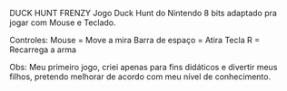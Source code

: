 DUCK HUNT FRENZY
Jogo Duck Hunt do Nintendo 8 bits adaptado pra jogar com Mouse e Teclado.

Controles: Mouse = Move a mira Barra de espaço = Atira Tecla R = Recarrega a arma

Obs: Meu primeiro jogo, criei apenas para fins didáticos e divertir meus filhos, pretendo melhorar de acordo com meu nível de conhecimento.
